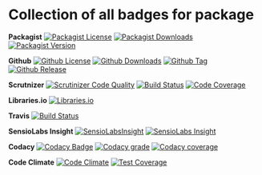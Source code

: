Collection of all badges for package
====================================

**Packagist**
[![Packagist License](https://img.shields.io/packagist/l/zibios/wrike-php-jmsserializer.svg)](https://packagist.org/packages/zibios/wrike-php-jmsserializer)
[![Packagist Downloads](https://img.shields.io/packagist/dt/zibios/wrike-php-jmsserializer.svg)](https://packagist.org/packages/zibios/wrike-php-jmsserializer)
[![Packagist Version](https://img.shields.io/packagist/v/zibios/wrike-php-jmsserializer.svg)](https://packagist.org/packages/zibios/wrike-php-jmsserializer)

**Github** 
[![Github License](https://img.shields.io/github/license/zibios/wrike-php-jmsserializer.svg)](https://github.com/zibios/wrike-php-jmsserializer/blob/master/LICENSE)
[![Github Downloads](https://img.shields.io/github/downloads/zibios/wrike-php-jmsserializer/total.svg)](https://github.com/zibios/wrike-php-jmsserializer)
[![Github Tag](https://img.shields.io/github/tag/zibios/wrike-php-jmsserializer.svg)](https://github.com/zibios/wrike-php-jmsserializer)
[![Github Release](https://img.shields.io/github/release/zibios/wrike-php-jmsserializer.svg)](https://github.com/zibios/wrike-php-jmsserializer)

**Scrutnizer**
[![Scrutinizer Code Quality](https://scrutinizer-ci.com/g/zibios/wrike-php-jmsserializer/badges/quality-score.png?b=master)](https://scrutinizer-ci.com/g/zibios/wrike-php-jmsserializer/?branch=master)
[![Build Status](https://scrutinizer-ci.com/g/zibios/wrike-php-jmsserializer/badges/build.png?b=master)](https://scrutinizer-ci.com/g/zibios/wrike-php-jmsserializer/build-status/master)
[![Code Coverage](https://scrutinizer-ci.com/g/zibios/wrike-php-jmsserializer/badges/coverage.png?b=master)](https://scrutinizer-ci.com/g/zibios/wrike-php-jmsserializer/?branch=master)

**Libraries.io**
[![Libraries.io](https://img.shields.io/librariesio/github/zibios/wrike-php-jmsserializer.svg)](https://libraries.io/packagist/zibios%2Fwrike-php-jmsserializer)

**Travis**
[![Build Status](https://travis-ci.org/zibios/wrike-php-jmsserializer.svg?branch=master)](https://travis-ci.org/zibios/wrike-php-jmsserializer)

**SensioLabs Insight**
[![SensioLabsInsight](https://insight.sensiolabs.com/projects/c5257b55-3b63-4739-9e91-2f231d189691/mini.png)](https://insight.sensiolabs.com/projects/c5257b55-3b63-4739-9e91-2f231d189691)
[![SensioLabs Insight](https://img.shields.io/sensiolabs/i/c5257b55-3b63-4739-9e91-2f231d189691.svg)](https://insight.sensiolabs.com/projects/c5257b55-3b63-4739-9e91-2f231d189691)

**Codacy**
[![Codacy Badge](https://api.codacy.com/project/badge/Grade/8d37c4ffd44647dba3f4e82dae223481)](https://www.codacy.com/app/zibios/wrike-php-jmsserializer)
[![Codacy grade](https://img.shields.io/codacy/grade/8d37c4ffd44647dba3f4e82dae223481.svg)](https://www.codacy.com/app/zibios/wrike-php-jmsserializer)
[![Codacy coverage](https://img.shields.io/codacy/coverage/8d37c4ffd44647dba3f4e82dae223481.svg)](https://www.codacy.com/app/zibios/wrike-php-jmsserializer)

**Code Climate**
[![Code Climate](https://codeclimate.com/github/zibios/wrike-php-jmsserializer/badges/gpa.svg)](https://codeclimate.com/github/zibios/wrike-php-jmsserializer)
[![Test Coverage](https://codeclimate.com/github/zibios/wrike-php-jmsserializer/badges/coverage.svg)](https://codeclimate.com/github/zibios/wrike-php-jmsserializer/coverage)
